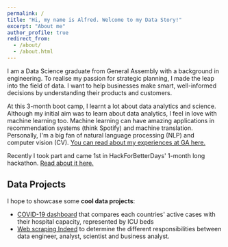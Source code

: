 ```yaml
---
permalink: /
title: "Hi, my name is Alfred. Welcome to my Data Story!"
excerpt: "About me"
author_profile: true
redirect_from: 
  - /about/
  - /about.html
---
```


I am a Data Science graduate from General Assembly with a background in engineering. To realise my passion for strategic planning, I made the leap into the field of data. I want to help businesses make smart, well-informed decisions by understanding their products and customers.

At this 3-month boot camp, I learnt a lot about data analytics and science. Although my initial aim was to learn about data analytics, I feel in love with machine learning too. Machine learning can have amazing applications in recommendation systems (think Spotify) and machine translation. Personally, I'm a big fan of natural language processing (NLP) and computer vision (CV). [You can read about my experiences at GA here.](https://alfredzou.github.io/posts/2020/04/General-Assembly-Data-Science-Immersive/)

Recently I took part and came 1st in HackForBetterDays' 1-month long hackathon. [Read about it here.](https://alfredzou.github.io/posts/2020/06/HackForBetterDays-Hackathon/)

## Data Projects
I hope to showcase some **cool data projects**:

* [COVID-19 dashboard](https://alfredzou.github.io/portfolio/COVID-19/) that compares each countries' active cases with their hospital capacity, represented by ICU beds
* [Web scraping Indeed](https://alfredzou.github.io/portfolio/Web%20Scraping%20Indeed/) to determine the different responsibilities between data engineer, analyst, scientist and business analyst.


